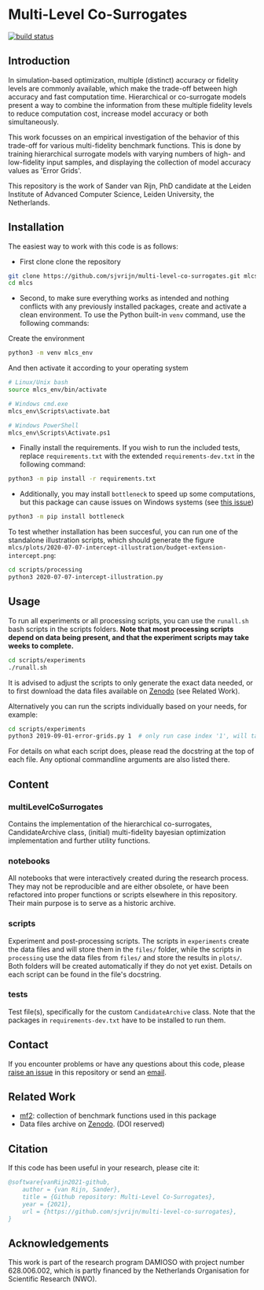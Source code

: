 # Multi-Level Co-Surrogates

[![build status][build-badge]][actions-page]

## Introduction

In simulation-based optimization, multiple (distinct) accuracy or fidelity levels are commonly
available, which make the trade-off between high accuracy and fast computation time. Hierarchical or
co-surrogate models present a way to combine the information from these multiple fidelity levels to
reduce computation cost, increase model accuracy or both simultaneously.

This work focusses on an empirical investigation of the behavior of this trade-off for various
multi-fidelity benchmark functions. This is done by training hierarchical surrogate models with
varying numbers of high- and low-fidelity input samples, and displaying the collection of model
accuracy values as 'Error Grids'.

This repository is the work of Sander van Rijn, PhD candidate at the Leiden Institute of Advanced
Computer Science, Leiden University, the Netherlands.


## Installation

The easiest way to work with this code is as follows:

* First clone clone the repository

```bash
git clone https://github.com/sjvrijn/multi-level-co-surrogates.git mlcs
cd mlcs
```

* Second, to make sure everything works as intended and nothing conflicts with any previously
  installed packages, create and activate a clean environment. To use the Python  built-in `venv`
  command, use the following commands:

Create the environment

```bash
python3 -m venv mlcs_env
```

And then activate it according to your operating system

```bash
# Linux/Unix bash
source mlcs_env/bin/activate

# Windows cmd.exe
mlcs_env\Scripts\activate.bat

# Windows PowerShell
mlcs_env\Scripts\Activate.ps1
```

* Finally install the requirements. If you wish to run the included tests, replace
  `requirements.txt` with the extended `requirements-dev.txt` in the following command:

```bash
python3 -m pip install -r requirements.txt
```

* Additionally, you may install `bottleneck` to speed up some computations, but this package can
  cause issues on Windows systems (see [this issue][bottleneck-issue])

```bash
python3 -m pip install bottleneck
```

To test whether installation has been succesful, you can run one of the standalone illustration
scripts, which should generate the figure
`mlcs/plots/2020-07-07-intercept-illustration/budget-extension-intercept.png`:

```bash
cd scripts/processing
python3 2020-07-07-intercept-illustration.py
```


## Usage

To run all experiments or all processing scripts, you can use the `runall.sh` bash scripts in the
scripts folders. **Note that most processing scripts depend on data being present, and that the
experiment scripts may take weeks to complete.**

```bash
cd scripts/experiments
./runall.sh
```

It is advised to adjust the scripts to only generate the exact data needed, or to first download the
data files available on [Zenodo] (see Related Work).

Alternatively you can run the scripts individually based on your needs, for example:

```bash
cd scripts/experiments
python3 2019-09-01-error-grids.py 1  # only run case index '1', will take ~1 day
```

For details on what each script does, please read the docstring at the top of each file. Any
optional commandline arguments are also listed there.


## Content

### multiLevelCoSurrogates

Contains the implementation of the hierarchical co-surrogates, CandidateArchive class, (initial)
multi-fidelity bayesian optimization implementation and further utility functions.


### notebooks

All notebooks that were interactively created during the research process.
They may not be reproducible and are either obsolete, or have been refactored into proper functions
or scripts elsewhere in this repository. Their main purpose is to serve as a historic archive.


### scripts

Experiment and post-processing scripts. The scripts in `experiments` create the data files and will
store them in the `files/` folder, while the scripts in `processing` use the data files from
`files/` and store the results in `plots/`. Both folders will be created automatically if they
do not yet exist. Details on each script can be found in the file's docstring.


### tests

Test file(s), specifically for the custom `CandidateArchive` class. Note that the packages in
`requirements-dev.txt` have to be installed to run them.


## Contact

If you encounter problems or have any questions about this code, please
[raise an issue][new-issue] in this
repository or send an [email](mailto-svrijn).


## Related Work

- [mf2]: collection of benchmark functions used in this package
- Data files archive on [Zenodo]. (DOI reserved)


## Citation

If this code has been useful in your research, please cite it:

```bibtex
@software{vanRijn2021-github,
    author = {van Rijn, Sander},
    title = {Github repository: Multi-Level Co-Surrogates},
    year = {2021},
    url = {https://github.com/sjvrijn/multi-level-co-surrogates},
}
```

## Acknowledgements

This work is part of the research program DAMIOSO with project number 628.006.002, which is partly
financed by the Netherlands Organisation for Scientific Research (NWO).



[actions-page]:     https://github.com/sjvrijn/multi-level-co-surrogates/actions
[bottleneck-issue]: https://github.com/pydata/bottleneck/issues/281
[build-badge]:	    https://github.com/sjvrijn/multi-level-co-surrogates/workflows/build/badge.svg
[mf2]:              https://github.com/sjvrijn/mf2
[mailto-svrijn]:    mailto:s.j.van.rijn@liacs.leidenuniv.nl
[new-issue]:        https://github.com/sjvrijn/multi-level-co-surrogates/issues/new
[Zenodo]:           https://doi.org/10.5281/zenodo.4551287

